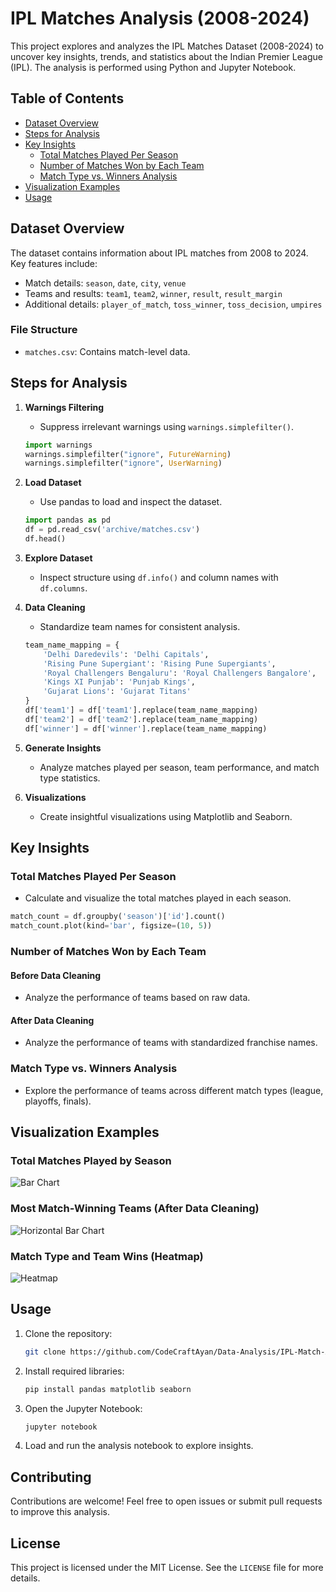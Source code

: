 # IPL Matches Analysis (2008-2024)

This project explores and analyzes the IPL Matches Dataset (2008-2024) to uncover key insights, trends, and statistics about the Indian Premier League (IPL). The analysis is performed using Python and Jupyter Notebook.

## Table of Contents
- [Dataset Overview](#dataset-overview)
- [Steps for Analysis](#steps-for-analysis)
- [Key Insights](#key-insights)
  - [Total Matches Played Per Season](#total-matches-played-per-season)
  - [Number of Matches Won by Each Team](#number-of-matches-won-by-each-team)
  - [Match Type vs. Winners Analysis](#match-type-vs-winners-analysis)
- [Visualization Examples](#visualization-examples)
- [Usage](#usage)

## Dataset Overview

The dataset contains information about IPL matches from 2008 to 2024. Key features include:
- Match details: `season`, `date`, `city`, `venue`
- Teams and results: `team1`, `team2`, `winner`, `result`, `result_margin`
- Additional details: `player_of_match`, `toss_winner`, `toss_decision`, `umpires`

### File Structure
- `matches.csv`: Contains match-level data.

## Steps for Analysis

1. **Warnings Filtering**
   - Suppress irrelevant warnings using `warnings.simplefilter()`.
   ```python
   import warnings
   warnings.simplefilter("ignore", FutureWarning)
   warnings.simplefilter("ignore", UserWarning)
   ```

2. **Load Dataset**
   - Use pandas to load and inspect the dataset.
   ```python
   import pandas as pd
   df = pd.read_csv('archive/matches.csv')
   df.head()
   ```

3. **Explore Dataset**
   - Inspect structure using `df.info()` and column names with `df.columns`.

4. **Data Cleaning**
   - Standardize team names for consistent analysis.
   ```python
   team_name_mapping = {
       'Delhi Daredevils': 'Delhi Capitals',
       'Rising Pune Supergiant': 'Rising Pune Supergiants',
       'Royal Challengers Bengaluru': 'Royal Challengers Bangalore',
       'Kings XI Punjab': 'Punjab Kings',
       'Gujarat Lions': 'Gujarat Titans'
   }
   df['team1'] = df['team1'].replace(team_name_mapping)
   df['team2'] = df['team2'].replace(team_name_mapping)
   df['winner'] = df['winner'].replace(team_name_mapping)
   ```

5. **Generate Insights**
   - Analyze matches played per season, team performance, and match type statistics.

6. **Visualizations**
   - Create insightful visualizations using Matplotlib and Seaborn.

## Key Insights

### Total Matches Played Per Season
- Calculate and visualize the total matches played in each season.
```python
match_count = df.groupby('season')['id'].count()
match_count.plot(kind='bar', figsize=(10, 5))
```

### Number of Matches Won by Each Team
#### Before Data Cleaning
- Analyze the performance of teams based on raw data.
#### After Data Cleaning
- Analyze the performance of teams with standardized franchise names.

### Match Type vs. Winners Analysis
- Explore the performance of teams across different match types (league, playoffs, finals).

## Visualization Examples

### Total Matches Played by Season
![Bar Chart](examples/matches_per_season.png)

### Most Match-Winning Teams (After Data Cleaning)
![Horizontal Bar Chart](examples/team_wins.png)

### Match Type and Team Wins (Heatmap)
![Heatmap](examples/match_type_analysis.png)

## Usage

1. Clone the repository:
   ```bash
   git clone https://github.com/CodeCraftAyan/Data-Analysis/IPL-Match-Analysis.git
   ```
2. Install required libraries:
   ```bash
   pip install pandas matplotlib seaborn
   ```
3. Open the Jupyter Notebook:
   ```bash
   jupyter notebook
   ```
4. Load and run the analysis notebook to explore insights.

## Contributing
Contributions are welcome! Feel free to open issues or submit pull requests to improve this analysis.

## License
This project is licensed under the MIT License. See the `LICENSE` file for more details.
